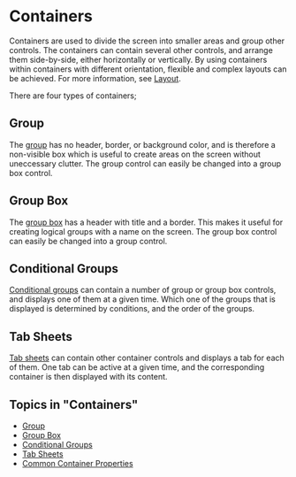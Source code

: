 # Containers

Containers are used to divide the screen into smaller areas and group other controls. The containers can contain several other controls, and arrange them side-by-side, either horizontally or vertically. By using containers within containers with different orientation, flexible and complex layouts can be achieved. For more information, see [Layout](../view-layout-fundamentals.md).

There are four types of containers;

## Group

The [group](containers/group.md) has no header, border, or background color, and is therefore a non-visible box which is useful to create areas on the screen without uneccessary clutter. The group control can easily be changed into a group box control.

## Group Box

The [group box](containers/group-box.md) has a header with title and a border. This makes it useful for creating logical groups with a name on the screen. The group box control can easily be changed into a group control.

## Conditional Groups

[Conditional groups](containers/conditional-groups.md) can contain a number of group or group box controls, and displays one of them at a given time. Which one of the groups that is displayed is determined by conditions, and the order of the groups.

## Tab Sheets

[Tab sheets](containers/tab-sheets.md) can contain other container controls and displays a tab for each of them. One tab can be active at a given time, and the corresponding container is then displayed with its content.

## Topics in "Containers"
* [Group](containers/group.md)
* [Group Box](containers/group-box.md)
* [Conditional Groups](containers/conditional-groups.md)
* [Tab Sheets](containers/tab-sheets.md)
* [Common Container Properties](containers/common-container-properties.md)